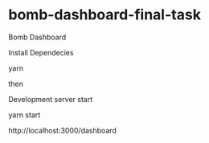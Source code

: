 # bomb-dashboard-final-task
 Bomb Dashboard

Install Dependecies

yarn 

then 

Development server start


yarn start 



http://localhost:3000/dashboard
